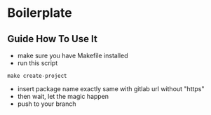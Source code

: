 # Boilerplate

## Guide How To Use It

* make sure you have Makefile installed
* run this script
```shell
make create-project
```
* insert package name exactly same with gitlab url without "https"
* then wait, let the magic happen
* push to your branch
